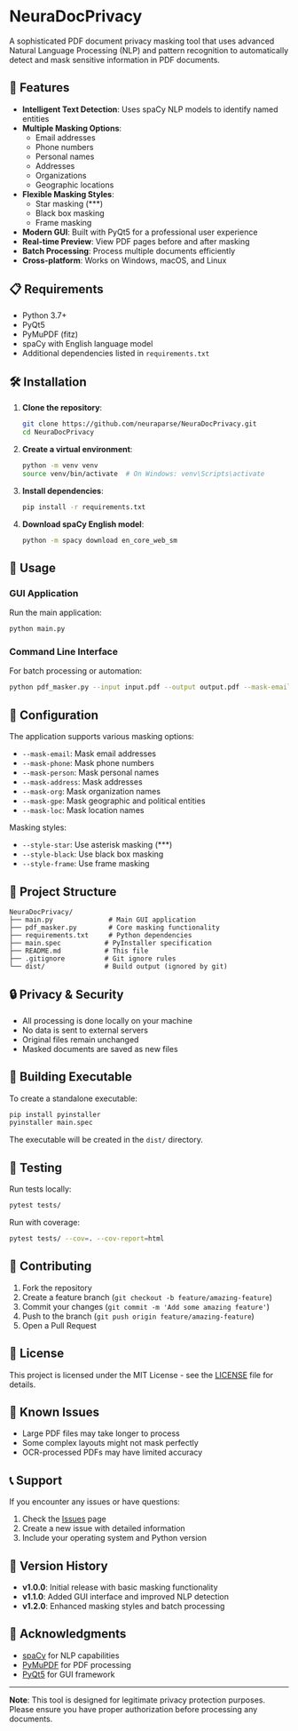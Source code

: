 # NeuraDocPrivacy

A sophisticated PDF document privacy masking tool that uses advanced Natural Language Processing (NLP) and pattern recognition to automatically detect and mask sensitive information in PDF documents.

## 🚀 Features

- **Intelligent Text Detection**: Uses spaCy NLP models to identify named entities
- **Multiple Masking Options**: 
  - Email addresses
  - Phone numbers
  - Personal names
  - Addresses
  - Organizations
  - Geographic locations
- **Flexible Masking Styles**:
  - Star masking (***)
  - Black box masking
  - Frame masking
- **Modern GUI**: Built with PyQt5 for a professional user experience
- **Real-time Preview**: View PDF pages before and after masking
- **Batch Processing**: Process multiple documents efficiently
- **Cross-platform**: Works on Windows, macOS, and Linux

## 📋 Requirements

- Python 3.7+
- PyQt5
- PyMuPDF (fitz)
- spaCy with English language model
- Additional dependencies listed in `requirements.txt`

## 🛠️ Installation

1. **Clone the repository**:
   ```bash
   git clone https://github.com/neuraparse/NeuraDocPrivacy.git
   cd NeuraDocPrivacy
   ```

2. **Create a virtual environment**:
   ```bash
   python -m venv venv
   source venv/bin/activate  # On Windows: venv\Scripts\activate
   ```

3. **Install dependencies**:
   ```bash
   pip install -r requirements.txt
   ```

4. **Download spaCy English model**:
   ```bash
   python -m spacy download en_core_web_sm
   ```

## 🎯 Usage

### GUI Application

Run the main application:
```bash
python main.py
```

### Command Line Interface

For batch processing or automation:
```bash
python pdf_masker.py --input input.pdf --output output.pdf --mask-email --mask-phone
```

## 🔧 Configuration

The application supports various masking options:

- `--mask-email`: Mask email addresses
- `--mask-phone`: Mask phone numbers  
- `--mask-person`: Mask personal names
- `--mask-address`: Mask addresses
- `--mask-org`: Mask organization names
- `--mask-gpe`: Mask geographic and political entities
- `--mask-loc`: Mask location names

Masking styles:
- `--style-star`: Use asterisk masking (***)
- `--style-black`: Use black box masking
- `--style-frame`: Use frame masking

## 📁 Project Structure

```
NeuraDocPrivacy/
├── main.py              # Main GUI application
├── pdf_masker.py        # Core masking functionality
├── requirements.txt     # Python dependencies
├── main.spec           # PyInstaller specification
├── README.md           # This file
├── .gitignore          # Git ignore rules
└── dist/               # Build output (ignored by git)
```

## 🔒 Privacy & Security

- All processing is done locally on your machine
- No data is sent to external servers
- Original files remain unchanged
- Masked documents are saved as new files

## 🚀 Building Executable

To create a standalone executable:

```bash
pip install pyinstaller
pyinstaller main.spec
```

The executable will be created in the `dist/` directory.

## 🧪 Testing

Run tests locally:
```bash
pytest tests/
```

Run with coverage:
```bash
pytest tests/ --cov=. --cov-report=html
```

## 🤝 Contributing

1. Fork the repository
2. Create a feature branch (`git checkout -b feature/amazing-feature`)
3. Commit your changes (`git commit -m 'Add some amazing feature'`)
4. Push to the branch (`git push origin feature/amazing-feature`)
5. Open a Pull Request

## 📝 License

This project is licensed under the MIT License - see the [LICENSE](LICENSE) file for details.

## 🐛 Known Issues

- Large PDF files may take longer to process
- Some complex layouts might not mask perfectly
- OCR-processed PDFs may have limited accuracy

## 📞 Support

If you encounter any issues or have questions:

1. Check the [Issues](https://github.com/neuraparse/NeuraDocPrivacy/issues) page
2. Create a new issue with detailed information
3. Include your operating system and Python version

## 🔄 Version History

- **v1.0.0**: Initial release with basic masking functionality
- **v1.1.0**: Added GUI interface and improved NLP detection
- **v1.2.0**: Enhanced masking styles and batch processing

## 🙏 Acknowledgments

- [spaCy](https://spacy.io/) for NLP capabilities
- [PyMuPDF](https://pymupdf.readthedocs.io/) for PDF processing
- [PyQt5](https://www.riverbankcomputing.com/software/pyqt/) for GUI framework

---

**Note**: This tool is designed for legitimate privacy protection purposes. Please ensure you have proper authorization before processing any documents. 